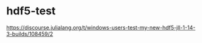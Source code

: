 # hdf5-test
https://discourse.julialang.org/t/windows-users-test-my-new-hdf5-jll-1-14-3-builds/108459/2
